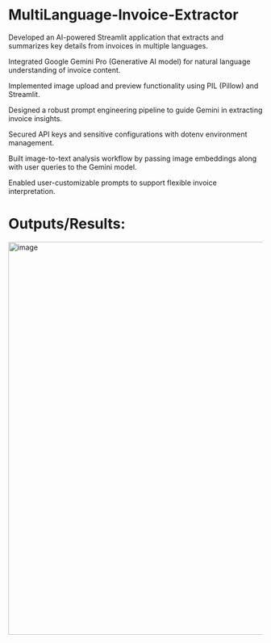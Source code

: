 # MultiLanguage-Invoice-Extractor

Developed an AI-powered Streamlit application that extracts and summarizes key details from invoices in multiple languages.

Integrated Google Gemini Pro (Generative AI model) for natural language understanding of invoice content.

Implemented image upload and preview functionality using PIL (Pillow) and Streamlit.

Designed a robust prompt engineering pipeline to guide Gemini in extracting invoice insights.

Secured API keys and sensitive configurations with dotenv environment management.

Built image-to-text analysis workflow by passing image embeddings along with user queries to the Gemini model.

Enabled user-customizable prompts to support flexible invoice interpretation.


# Outputs/Results:
<img width="568" height="778" alt="image" src="https://github.com/user-attachments/assets/3cc62fb0-d131-4d79-935b-524790b8765d" />
